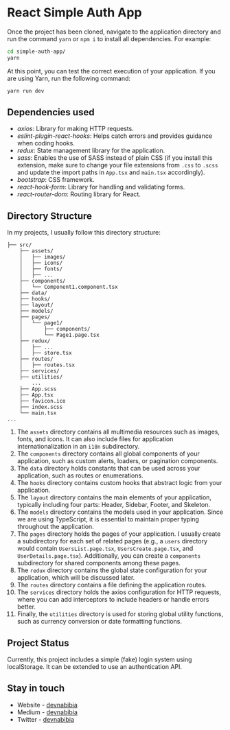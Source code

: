 # React Simple Auth App

Once the project has been cloned, navigate to the application directory and run the command `yarn` or `npm i` to install all dependencies. For example:

```bash
cd simple-auth-app/
yarn
```

At this point, you can test the correct execution of your application. If you are using Yarn, run the following command:

```bash
yarn run dev
```

## Dependencies used

* _axios_: Library for making HTTP requests.
* _eslint-plugin-react-hooks_: Helps catch errors and provides guidance when coding hooks.
* _redux_: State management library for the application.
* _sass_: Enables the use of SASS instead of plain CSS (if you install this extension, make sure to change your file extensions from `.css` to `.scss` and update the import paths in `App.tsx` and `main.tsx` accordingly).
* _bootstrap_: CSS framework.
* _react-hook-form_: Library for handling and validating forms.
* _react-router-dom_: Routing library for React.

## Directory Structure

In my projects, I usually follow this directory structure:

```
├── src/
    ├── assets/
    │   ├── images/
    │   ├── icons/
    │   ├── fonts/
    │   ├── ...
    ├── components/
    │   └── Component1.component.tsx
    ├── data/
    ├── hooks/
    ├── layout/
    ├── models/
    ├── pages/
    │   └── page1/
    │       ├── components/
    │       └── Page1.page.tsx
    ├── redux/
    │   ├── ...
    │   ├── store.tsx
    ├── routes/
    │   ├── routes.tsx
    ├── services/
    ├── utilities/
		...
    ├── App.scss
    ├── App.tsx
    ├── favicon.ico
    ├── index.scss
    └── main.tsx
...
```

1. The `assets` directory contains all multimedia resources such as images, fonts, and icons. It can also include files for application internationalization in an `i18n` subdirectory.
2. The `components` directory contains all global components of your application, such as custom alerts, loaders, or pagination components.
3. The `data` directory holds constants that can be used across your application, such as routes or enumerations.
4. The `hooks` directory contains custom hooks that abstract logic from your application.
5. The `layout` directory contains the main elements of your application, typically including four parts: Header, Sidebar, Footer, and Skeleton.
6. The `models` directory contains the models used in your application. Since we are using TypeScript, it is essential to maintain proper typing throughout the application.
7. The `pages` directory holds the pages of your application. I usually create a subdirectory for each set of related pages (e.g., a `users` directory would contain `UsersList.page.tsx`, `UsersCreate.page.tsx`, and `UserDetails.page.tsx`). Additionally, you can create a `components` subdirectory for shared components among these pages.
8. The `redux` directory contains the global state configuration for your application, which will be discussed later.
9. The `routes` directory contains a file defining the application routes.
10. The `services` directory holds the axios configuration for HTTP requests, where you can add interceptors to include headers or handle errors better.
11. Finally, the `utilities` directory is used for storing global utility functions, such as currency conversion or date formatting functions.

## Project Status

Currently, this project includes a simple (fake) login system using localStorage. It can be extended to use an authentication API.

## Stay in touch

- Website - [devnabibia](https://portfolio-devnabibia.vercel.app/)
- Medium - [devnabibia](https://medium.com/@devnabibia)
- Twitter - [devnabibia](https://x.com/devnabibia)
